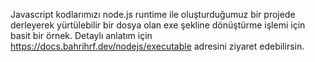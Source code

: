 Javascript kodlarımızı node.js runtime ile oluşturduğumuz bir projede derleyerek yürtülebilir bir dosya olan exe şekline dönüştürme işlemi için basit bir örnek. 
Detaylı anlatım için https://docs.bahrihrf.dev/nodejs/executable adresini ziyaret edebilirsin.
